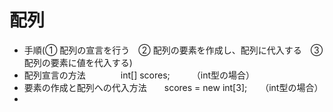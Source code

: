 # 配列
- 手順(① 配列の宣言を行う　② 配列の要素を作成し、配列に代入する　③ 配列の要素に値を代入する)
- 配列宣言の方法　　　　int[] scores;　　　（int型の場合）
- 要素の作成と配列への代入方法　　scores = new int[3];　　（int型の場合）
- 
